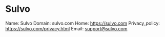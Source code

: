 
# Sulvo

Name: Sulvo
Domain: sulvo.com
Home: https://sulvo.com
Privacy_policy: https://sulvo.com/privacy.html
Email: support@sulvo.com
